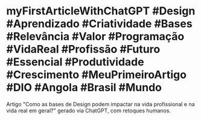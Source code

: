 


# myFirstArticleWithChatGPT #Design #Aprendizado #Criatividade #Bases #Relevância #Valor #Programação #VidaReal #Profissão #Futuro #Essencial #Produtividade #Crescimento #MeuPrimeiroArtigo #DIO #Angola #Brasil #Mundo
Artigo "Como as bases de Design podem impactar na vida profissional e na vida real em geral?" gerado via ChatGPT, com retoques humanos.
